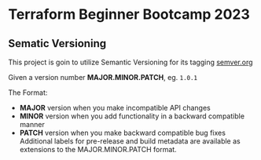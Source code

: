 # Terraform Beginner Bootcamp 2023

## Sematic Versioning 

This project is goin to utilize Semantic Versioning for its tagging
[semver.org](https://semver.org/)

Given a version number **MAJOR.MINOR.PATCH**, eg. `1.0.1`

The Format:
- **MAJOR** version when you make incompatible API changes
- **MINOR** version when you add functionality in a backward compatible manner
- **PATCH** version when you make backward compatible bug fixes
Additional labels for pre-release and build metadata are available as extensions to the MAJOR.MINOR.PATCH format.